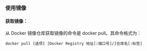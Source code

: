 ### 使用镜像

#### 获取镜像：

从 Docker 镜像仓库获取镜像的命令是 docker pull。其命令格式为：
```shell
docker pull [选项] [Docker Registry 地址[:端口号]/]仓库名[:标签]
```
